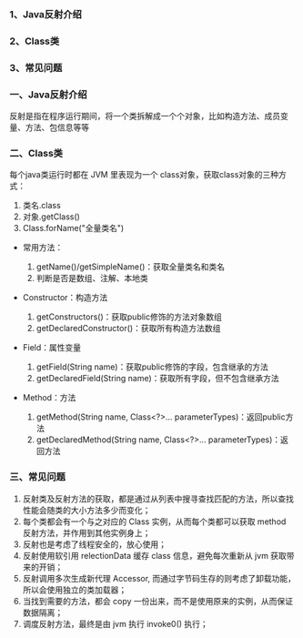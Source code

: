 ### 1、Java反射介绍
### 2、Class类
### 3、常见问题

### 一、Java反射介绍
反射是指在程序运行期间，将一个类拆解成一个个对象，比如构造方法、成员变量、方法、包信息等等

### 二、Class类

每个java类运行时都在 JVM 里表现为一个 class对象，获取class对象的三种方式：
1. 类名.class
2. 对象.getClass()
3. Class.forName("全量类名")

- 常用方法：
    1. getName()/getSimpleName()：获取全量类名和类名
    2. 判断是否是数组、注解、本地类

- Constructor：构造方法
    1. getConstructors()：获取public修饰的方法对象数组
    2. getDeclaredConstructor()：获取所有构造方法数组

- Field：属性变量
    1. getField(String name)：获取public修饰的字段，包含继承的方法
    2. getDeclaredField(String name)：获取所有字段，但不包含继承方法

- Method：方法
    1. getMethod(String name, Class<?>... parameterTypes)：返回public方法
    2. getDeclaredMethod(String name, Class<?>... parameterTypes)：返回方法

### 三、常见问题

1. 反射类及反射方法的获取，都是通过从列表中搜寻查找匹配的方法，所以查找性能会随类的大小方法多少而变化；
2. 每个类都会有一个与之对应的 Class 实例，从而每个类都可以获取 method 反射方法，并作用到其他实例身上；
3. 反射也是考虑了线程安全的，放心使用；
4. 反射使用软引用 relectionData 缓存 class 信息，避免每次重新从 jvm 获取带来的开销；
5. 反射调用多次生成新代理 Accessor, 而通过字节码生存的则考虑了卸载功能，所以会使用独立的类加载器；
6. 当找到需要的方法，都会 copy 一份出来，而不是使用原来的实例，从而保证数据隔离；
7. 调度反射方法，最终是由 jvm 执行 invoke0() 执行；

